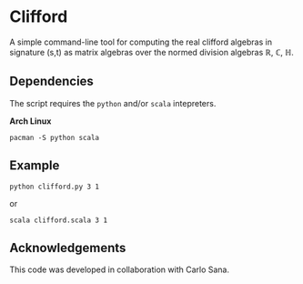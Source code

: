 # Clifford

A simple command-line tool for computing the real clifford algebras in signature (s,t) as matrix algebras over the normed division algebras ℝ, ℂ, ℍ.

## Dependencies
The script requires the `python` and/or `scala` intepreters.

**Arch Linux**

    pacman -S python scala

## Example

    python clifford.py 3 1

or

    scala clifford.scala 3 1 

## Acknowledgements
This code was developed in collaboration with Carlo Sana.
